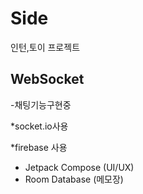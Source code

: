 # Side
인턴,토이 프로젝트


## WebSocket 

-채팅기능구현중

*socket.io사용

*firebase 사용

* Jetpack Compose (UI/UX)
* Room Database (메모장)
